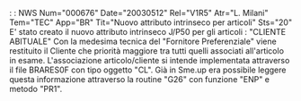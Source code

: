  :  : NWS Num="000676" Date="20030512" Rel="V1R5" Atr="L. Milani" Tem="TEC" App="BR" Tit="Nuovo attributo intrinseco per articoli" Sts="20"
E' stato creato il nuovo attributo intrinseco J/P50 per gli articoli :  "CLIENTE ABITUALE" Con la medesima tecnica del "Fornitore Preferenziale" viene restituito il Cliente che priorità maggiore tra tutti quelli associati all'articolo in esame. L'associazione articolo/cliente si intende implementata attraverso il file BRARES0F con tipo oggetto "CL".
Già in Sme.up era possibile leggere questa informazione attraverso la routine "G26" con funzione "ENP" e metodo "PR1".
